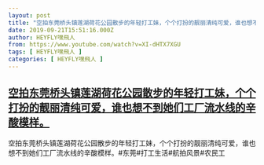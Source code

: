 ```yaml
---
layout: post
title: "空拍东莞桥头镇莲湖荷花公园散步的年轻打工妹，个个打扮的靓丽清纯可爱，谁也想不到她们工厂流水线的辛酸模样。"
date: 2019-09-21T15:51:16.000Z
author: HEYFLY嘿飛人
from: https://www.youtube.com/watch?v=XI-dHTX7XGU
tags: [ HEYFLY嘿飛人 ]
categories: [ HEYFLY嘿飛人 ]
---
```

<!--1569081076000-->
[空拍东莞桥头镇莲湖荷花公园散步的年轻打工妹，个个打扮的靓丽清纯可爱，谁也想不到她们工厂流水线的辛酸模样。](https://www.youtube.com/watch?v=XI-dHTX7XGU)
------

<div>
空拍东莞桥头镇莲湖荷花公园散步的年轻打工妹，个个打扮的靓丽清纯可爱，谁也想不到她们工厂流水线的辛酸模样。#东莞#打工生活#航拍风景#农民工
</div>
